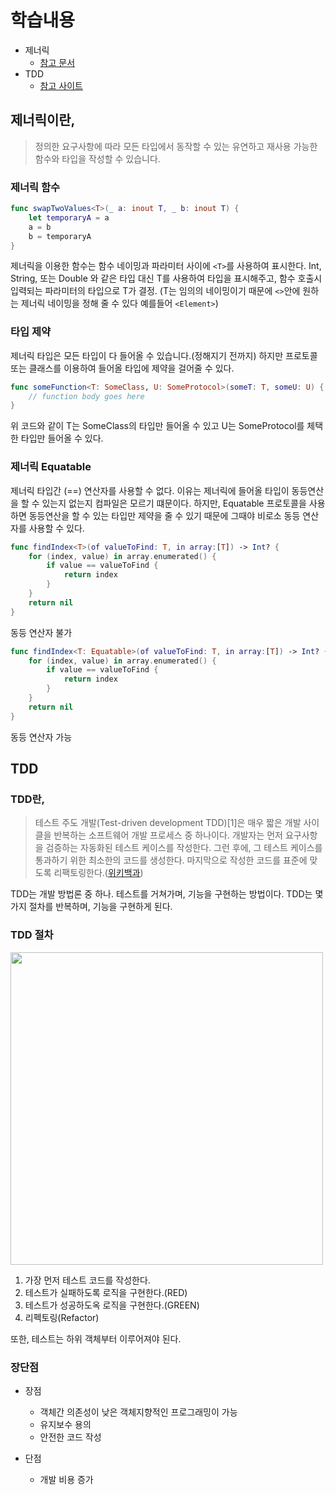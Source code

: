 # 학습내용
- 제너릭
    - [참고 문서](https://bbiguduk.gitbook.io/swift/language-guide-1/generics#where-generic-where-clauses)
- TDD
    - [참고 사이트](http://clipsoft.co.kr/wp/blog/tddtest-driven-development-%EB%B0%A9%EB%B2%95%EB%A1%A0/)
## 제너릭이란,
> 정의한 요구사항에 따라 모든 타입에서 동작할 수 있는 유연하고 재사용 가능한 함수와 타입을 작성할 수 있습니다. 

### 제너릭 함수

```swift
func swapTwoValues<T>(_ a: inout T, _ b: inout T) {
    let temporaryA = a
    a = b
    b = temporaryA
}
```

제너릭을 이용한 함수는 함수 네이밍과 파라미터 사이에 `<T>`를 사용하여 표시한다.
Int, String, 또는 Double 와 같은 타입 대신 T를 사용하여 타입을 표시해주고, 함수 호출시 입력되는 파라미터의 타입으로 T가 결정. (T는 임의의 네이밍이기 때문에 `<>`안에 원하는 제너릭 네이밍을 정해 줄 수 있다 예를들어 `<Element>`) 

    
### 타입 제약
제너릭 타입은 모든 타입이 다 들어올 수 있습니다.(정해지기 전까지) 하지만 프로토콜또는 클래스를 이용하여 들어올 타입에 제약을 걸어줄 수 있다.
    
```swift
func someFunction<T: SomeClass, U: SomeProtocol>(someT: T, someU: U) {
    // function body goes here
}
```
    
위 코드와 같이 T는 SomeClass의 타입만 들어올 수 있고 U는 SomeProtocol를 체택한 타입만 들어올 수 있다.
    
### 제너릭 Equatable

제너릭 타입간 (==) 연산자를 사용할 수 없다. 이유는 제너릭에 들어올 타입이 동등연산을 할 수 있는지 없는지 컴파일은 모르기 떄문이다. 하지만, Equatable 프로토콜을 사용하면 동등연산을 할 수 있는 타입만 제약을 줄 수 있기 때문에 그때야 비로소 동등 연산자를 사용할 수 있다.

```swift
func findIndex<T>(of valueToFind: T, in array:[T]) -> Int? {
    for (index, value) in array.enumerated() {
        if value == valueToFind {
            return index
        }
    }
    return nil
}
```
동등 연산자 불가
    
```swift
func findIndex<T: Equatable>(of valueToFind: T, in array:[T]) -> Int? {
    for (index, value) in array.enumerated() {
        if value == valueToFind {
            return index
        }
    }
    return nil
}
```
동등 연산자 가능

## TDD

### TDD란,
> 테스트 주도 개발(Test-driven development TDD)[1]은 매우 짧은 개발 사이클을 반복하는 소프트웨어 개발 프로세스 중 하나이다. 개발자는 먼저 요구사항을 검증하는 자동화된 테스트 케이스를 작성한다. 그런 후에, 그 테스트 케이스를 통과하기 위한 최소한의 코드를 생성한다. 마지막으로 작성한 코드를 표준에 맞도록 리팩토링한다.([위키백과](https://ko.wikipedia.org/wiki/%ED%85%8C%EC%8A%A4%ED%8A%B8_%EC%A3%BC%EB%8F%84_%EA%B0%9C%EB%B0%9C))

TDD는 개발 방법론 중 하나. 
테스트를 거쳐가며, 기능을 구현하는 방법이다. TDD는 몇가지 절차를 반복하며, 기능을 구현하게 된다.

### TDD 절차


<img src="https://i.imgur.com/nQWvDXS.png"  width="500">

1. 가장 먼저 테스트 코드를 작성한다.
2. 테스트가 실패하도록 로직을 구현한다.(RED)
3. 테스트가 성공하도옥 로직을 구현한다.(GREEN)
4. 리펙토링(Refactor)

또한, 테스트는 하위 객체부터 이루어져야 된다.

### 장단점
- 장점
    - 객체간 의존성이 낮은 객체지향적인 프로그래밍이 가능
    - 유지보수 용의
    - 안전한 코드 작성
    
- 단점
    - 개발 비용 증가

